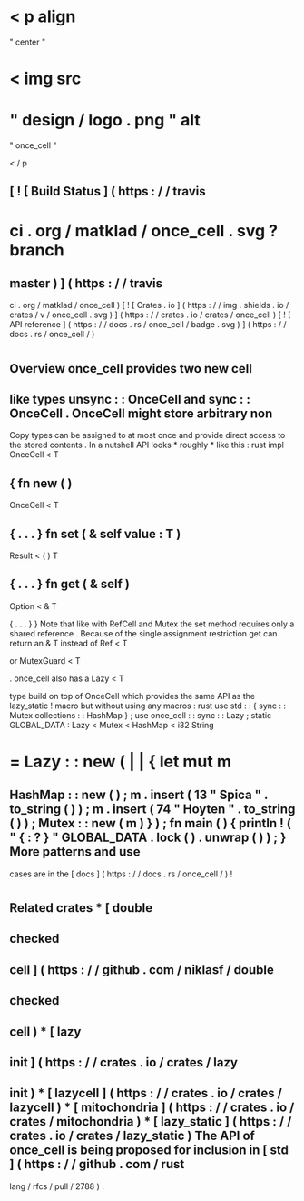 <
p
align
=
"
center
"
>
<
img
src
=
"
design
/
logo
.
png
"
alt
=
"
once_cell
"
>
<
/
p
>
[
!
[
Build
Status
]
(
https
:
/
/
travis
-
ci
.
org
/
matklad
/
once_cell
.
svg
?
branch
=
master
)
]
(
https
:
/
/
travis
-
ci
.
org
/
matklad
/
once_cell
)
[
!
[
Crates
.
io
]
(
https
:
/
/
img
.
shields
.
io
/
crates
/
v
/
once_cell
.
svg
)
]
(
https
:
/
/
crates
.
io
/
crates
/
once_cell
)
[
!
[
API
reference
]
(
https
:
/
/
docs
.
rs
/
once_cell
/
badge
.
svg
)
]
(
https
:
/
/
docs
.
rs
/
once_cell
/
)
#
Overview
once_cell
provides
two
new
cell
-
like
types
unsync
:
:
OnceCell
and
sync
:
:
OnceCell
.
OnceCell
might
store
arbitrary
non
-
Copy
types
can
be
assigned
to
at
most
once
and
provide
direct
access
to
the
stored
contents
.
In
a
nutshell
API
looks
*
roughly
*
like
this
:
rust
impl
OnceCell
<
T
>
{
fn
new
(
)
-
>
OnceCell
<
T
>
{
.
.
.
}
fn
set
(
&
self
value
:
T
)
-
>
Result
<
(
)
T
>
{
.
.
.
}
fn
get
(
&
self
)
-
>
Option
<
&
T
>
{
.
.
.
}
}
Note
that
like
with
RefCell
and
Mutex
the
set
method
requires
only
a
shared
reference
.
Because
of
the
single
assignment
restriction
get
can
return
an
&
T
instead
of
Ref
<
T
>
or
MutexGuard
<
T
>
.
once_cell
also
has
a
Lazy
<
T
>
type
build
on
top
of
OnceCell
which
provides
the
same
API
as
the
lazy_static
!
macro
but
without
using
any
macros
:
rust
use
std
:
:
{
sync
:
:
Mutex
collections
:
:
HashMap
}
;
use
once_cell
:
:
sync
:
:
Lazy
;
static
GLOBAL_DATA
:
Lazy
<
Mutex
<
HashMap
<
i32
String
>
>
>
=
Lazy
:
:
new
(
|
|
{
let
mut
m
=
HashMap
:
:
new
(
)
;
m
.
insert
(
13
"
Spica
"
.
to_string
(
)
)
;
m
.
insert
(
74
"
Hoyten
"
.
to_string
(
)
)
;
Mutex
:
:
new
(
m
)
}
)
;
fn
main
(
)
{
println
!
(
"
{
:
?
}
"
GLOBAL_DATA
.
lock
(
)
.
unwrap
(
)
)
;
}
More
patterns
and
use
-
cases
are
in
the
[
docs
]
(
https
:
/
/
docs
.
rs
/
once_cell
/
)
!
#
Related
crates
*
[
double
-
checked
-
cell
]
(
https
:
/
/
github
.
com
/
niklasf
/
double
-
checked
-
cell
)
*
[
lazy
-
init
]
(
https
:
/
/
crates
.
io
/
crates
/
lazy
-
init
)
*
[
lazycell
]
(
https
:
/
/
crates
.
io
/
crates
/
lazycell
)
*
[
mitochondria
]
(
https
:
/
/
crates
.
io
/
crates
/
mitochondria
)
*
[
lazy_static
]
(
https
:
/
/
crates
.
io
/
crates
/
lazy_static
)
The
API
of
once_cell
is
being
proposed
for
inclusion
in
[
std
]
(
https
:
/
/
github
.
com
/
rust
-
lang
/
rfcs
/
pull
/
2788
)
.
